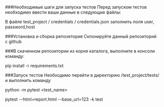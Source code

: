 ###Необходимые шаги для запуска тестов Перед запуском тестов необходимо ввести ваши данные в следующие файлы:

В файле test_project / credentials / credentials.json заполнить поля user, password,host

###Установка и сборка репозетория Склонируйте данный репозиторий с github

###В скаченном репозитории из корня каталога, выполните в консоли команду:

pip install -r requirements.txt

###Запуск тестов Необходимо перейти в директорию /test_project/tests/ и выполнить команду

python -m pytest <test_name>

pytest --html=report.html --base_url=123 -k test
